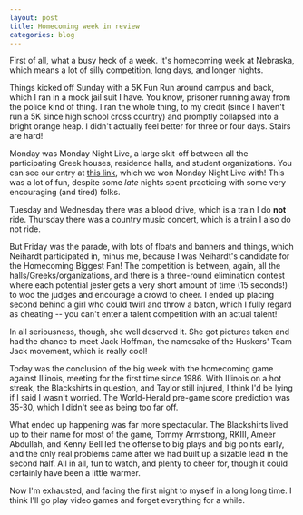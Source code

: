 ```yaml
---
layout: post
title: Homecoming week in review
categories: blog
---
```


First of all, what a busy heck of a week. It's homecoming week at Nebraska, which means a lot of silly competition, long days, and longer nights.

Things kicked off Sunday with a 5K Fun Run around campus and back, which I ran in a mock jail suit I have. You know, prisoner running away from the police kind of thing. I ran the whole thing, to my credit (since I haven't run a 5K since high school cross country) and promptly collapsed into a bright orange heap. I didn't actually feel better for three or four days. Stairs are hard!

Monday was Monday Night Live, a large skit-off between all the participating Greek houses, residence halls, and student organizations. You can see our entry at [this link](http://www.youtube.com/watch?v=nYWX8G6TFzk), which we won Monday Night Live with! This was a lot of fun, despite some *late* nights spent practicing with some very encouraging (and tired) folks.

Tuesday and Wednesday there was a blood drive, which is a train I do **not** ride. Thursday there was a country music concert, which is a train I also do not ride.

But Friday was the parade, with lots of floats and banners and things, which Neihardt participated in, minus me, because I was Neihardt's candidate for the Homecoming Biggest Fan! The competition is between, again, all the halls/Greeks/organizations, and there is a three-round elimination contest where each potential jester gets a very short amount of time (15 seconds!) to woo the judges and encourage a crowd to cheer. I ended up placing second behind a girl who could twirl and throw a baton, which I fully regard as cheating -- you can't enter a talent competition with an actual talent!

In all seriousness, though, she well deserved it. She got pictures taken and had the chance to meet Jack Hoffman, the namesake of the Huskers' Team Jack movement, which is really cool!

Today was the conclusion of the big week with the homecoming game against Illinois, meeting for the first time since 1986. With Illinois on a hot streak, the Blackshirts in question, and Taylor still injured, I think I'd be lying if I said I wasn't worried. The World-Herald pre-game score prediction was 35-30, which I didn't see as being too far off.

What ended up happening was far more spectacular. The Blackshirts lived up to their name for most of the game, Tommy Armstrong, RKIII, Ameer Abdullah, and Kenny Bell led the offense to big plays and big points early, and the only real problems came after we had built up a sizable lead in the second half. All in all, fun to watch, and plenty to cheer for, though it could certainly have been a little warmer.

Now I'm exhausted, and facing the first night to myself in a long long time. I think I'll go play video games and forget everything for a while.
